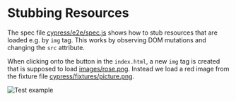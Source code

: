 # Stubbing Resources

The spec file [cypress/e2e/spec.js](cypress/e2e/spec.js) shows how to stub resources that are loaded e.g. by `img` tag. This works by observing DOM mutations and changing the `src` attribute.

When clicking onto the button in the `index.html`, a new `img` tag is created that is supposed to load [images/rose.png](images/rose.png). Instead we load a red image from the fixture file [cypress/fixtures/picture.png](cypress/fixtures/picture.png).

![Test example](images/example.png)

